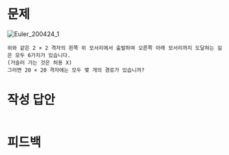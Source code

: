 
# 문제
![Euler_200424_1](https://user-images.githubusercontent.com/48504392/80194224-02784500-8655-11ea-87a2-2c6127147165.png)
~~~
위와 같은 2 × 2 격자의 왼쪽 위 모서리에서 출발하여 오른쪽 아래 모서리까지 도달하는 길은 모두 6가지가 있습니다. 
(거슬러 가는 것은 허용 X)
그러면 20 × 20 격자에는 모두 몇 개의 경로가 있습니까?
~~~
# 작성 답안
~~~python

~~~
# 피드백
~~~

~~~
